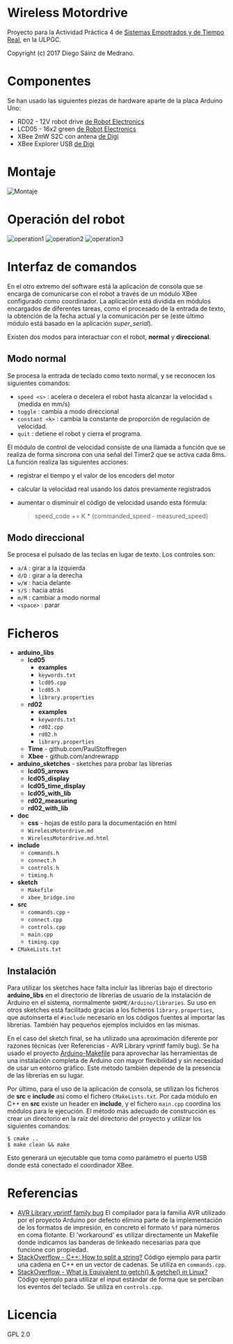 Wireless Motordrive
===================
Proyecto para la Actividad Práctica 4 de [Sistemas Empotrados y de Tiempo Real](https://www2.ulpgc.es/index.php?pagina=plan_estudio&ver=pantalla&numPantalla=99&nCodAsignatura=40840&codTitulacion=4008&codPlan=40&codEspecialidad=02), en la ULPGC.

Copyright (c) 2017 Diego Sáinz de Medrano.

# Componentes

Se han usado las siguientes piezas de hardware aparte de la placa Arduino Uno:

- RD02 - 12V robot drive [de Robot Electronics][1]
- LCD05 - 16x2 green [de Robot Electronics][2]
- XBee 2mW S2C con antena [de Digi][3]
- XBee Explorer USB [de Digi][4]

# Montaje

![Montaje](sketch.png)

# Operación del robot

![operation1](operation1.png)
![operation2](operation2.png)
![operation3](operation3.png)

# Interfaz de comandos
En el otro extremo del software está la aplicación de consola que se encarga de comunicarse con el robot a través de un módulo XBee configurado como coordinador. La aplicación está dividida en módulos encargados de diferentes tareas, como el procesado de la entrada de texto, la obtención de la fecha actual y la comunicación per se (este último módulo está basado en la aplicación *super_serial*).

Existen dos modos para interactuar con el robot, **normal** y **direccional**.

## Modo normal
Se procesa la entrada de teclado como texto normal, y se reconocen los siguientes comandos:

* `speed <s>` : acelera o decelera el robot hasta alcanzar la velocidad `s` (medida en mm/s)
* `toggle` : cambia a modo direccional
* `constant <k>` : cambia la constante de proporción de regulación de velocidad.
* `quit` : detiene el robot y cierra el programa.

El módulo de control de velocidad consiste de una llamada a función que se realiza de forma síncrona con una señal del Timer2 que se activa cada 8ms. La función realiza las siguientes acciones:

* registrar el tiempo y el valor de los encoders del motor
* calcular la velocidad real usando los datos previamente registrados
* aumentar o disminuir el código de velocidad usando esta fórmula:

	> speed_code += K * (commanded_speed - measured_speed)

## Modo direccional
Se procesa el pulsado de las teclas en lugar de texto. Los controles son:

* `a/A` : girar a la izquierda
* `d/D` : girar a la derecha
* `w/W` : hacia delante
* `s/S` : hacia atrás
* `m/M` : cambiar a modo normal
* `<space>` : parar

# Ficheros

* **arduino_libs**
  * **lcd05**
    * **examples**
    * `keywords.txt`
    * `lcd05.cpp`
    * `lcd05.h`
    * `library.properties`
  * **rd02**
    * **examples**
    * `keywords.txt`
    * `rd02.cpp`
    * `rd02.h`
    * `library.properties`
  * **Time**  - github.com/PaulStoffregen
  * **Xbee** - github.com/andrewrapp
* **arduino_sketches** - sketches para probar las librerías
  * **lcd05_arrows**
  * **lcd05_display**
  * **lcd05_time_display**
  * **lcd05_with_lib**
  * **rd02_measuring**
  * **rd02_with_lib**
* **doc**
  * **css** - hojas de estilo para la documentación en html
  * `WirelessMotordrive.md`
  * `WirelessMotordrive.md.html`
* **include**
  * `commands.h`
  * `connect.h`
  * `controls.h`
  * `timing.h`
* **sketch**
  * `Makefile`
  * `xbee_bridge.ino`
* **src**
  * `commands.cpp` - 
  * `connect.cpp`
  * `controls.cpp`
  * `main.cpp`
  * `timing.cpp`
* `CMakeLists.txt`

## Instalación
Para utilizar los sketches hace falta incluir las librerías bajo el directorio **arduino_libs** en el directorio de librerías de usuario de la instalación de Arduino en el sistema, normalmente `$HOME/Arduino/libraries`. Su uso en otros sketches está facilitado gracias a los ficheros `library.properties`, que autoinserta el `#include` necesario en los códigos fuentes al importar las librerías. También hay pequeños ejemplos incluidos en las mismas.

En el caso del sketch final, se ha utilizado una aproximación diferente por razones técnicas (ver Referencias - AVR Library vprintf family bug). Se ha usado el proyecto [Arduino-Makefile](https://github.com/sudar/Arduino-Makefile/) para aprovechar las herramientas de una instalación completa de Arduino con mayor flexibilidad y sin necesidad de usar un entorno gráfico. Este método también depende de la presencia de las librerías en su lugar.

Por último, para el uso de la aplicación de consola, se utilizan los ficheros de **src** e **include** así como el fichero `CMakeLists.txt`. Por cada módulo en C++ en **src** existe un header en **include**, y el fichero `main.cpp` coordina los módulos para le ejecución. El método más adecuado de construcción es crear un directorio en la raíz del directorio del proyecto y utilizar los siguientes comandos:

	$ cmake ..
	$ make clean && make

Esto generará un ejecutable que toma como parámetro el puerto USB donde está conectado el coordinador XBee.

# Referencias

- [AVR Library vprintf family bug](http://www.nongnu.org/avr-libc/user-manual/group__avr__stdio.html#gaa3b98c0d17b35642c0f3e4649092b9f1)
El compilador para la familia AVR utilizado por el proyecto Arduino por defecto elimina parte de la implementación de los formatos de impresión, en concreto el formato `%f` para números en coma flotante. El 'workaround' es utilizar directamente un Makefile donde indicamos las banderas de linkeado necesarias para que funcione con propiedad.
- [StackOverflow - C++: How to split a string?](https://stackoverflow.com/questions/236129/split-a-string-in-c#answer-236803)
Código ejemplo para partir una cadena en C++ en un vector de cadenas. Se utiliza en `commands.cpp`.
- [StackOverflow - What is Equivalent to getch() & getche() in Linux?](https://stackoverflow.com/questions/7469139/what-is-equivalent-to-getch-getche-in-linux)
Código ejemplo para utilizar el input estándar de forma que se perciban los eventos del teclado. Se utiliza en `controls.cpp`.


[1]: http://www.robot-electronics.co.uk/rd02-12v-robot-drive.html
[2]: http://www.robot-electronics.co.uk/lcd05-16x2-green.html
[3]: http://tienda.bricogeek.com/modulos-radiofrecuencia/43-xbee-2mw-serie-25-con-antena.html
[4]: http://tienda.bricogeek.com/modulos-radiofrecuencia/156-xbee-explorer-usb.html

# Licencia
GPL 2.0

